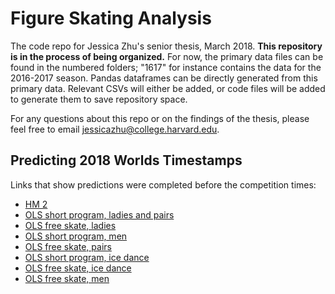 Figure Skating Analysis
=======================

The code repo for Jessica Zhu's senior thesis, March 2018. **This repository
is in the process of being organized.** For now, the primary data files can be
found in the numbered folders; "1617" for instance contains the data for the 2016-2017
season. Pandas dataframes can be directly generated from this primary data. Relevant
CSVs will either be added, or code files will be added to generate them to save
repository space.

For any questions about this repo or on the findings of the thesis,
please feel free to email jessicazhu@college.harvard.edu.

## Predicting 2018 Worlds Timestamps
Links that show predictions were completed before the competition times:
* [HM 2](https://github.com/mengyazhu96/figure-skating-analysis/blob/379de6e9a44e3dee82d8325595ba5a060bb53ff1/code/notes/predict_worlds.md)
* [OLS short program, ladies and pairs](https://github.com/mengyazhu96/figure-skating-analysis/blob/15dfcbc5f8131df2163c2ff0211d3ccdbb4b1eae/code/notes/predict_worlds.md)
* [OLS free skate, ladies](https://github.com/mengyazhu96/figure-skating-analysis/blob/61bc55b17c5ea003d8bd53678dd357dbbe11dca1/code/notes/worlds_predictions/ols_ladies.md)
* [OLS short program, men](https://github.com/mengyazhu96/figure-skating-analysis/blob/5c77d3e76a491e0dd8922f03850878da4426ff08/code/notes/worlds_predictions/ols_men.md)
* [OLS free skate, pairs](https://github.com/mengyazhu96/figure-skating-analysis/blob/61bc55b17c5ea003d8bd53678dd357dbbe11dca1/code/notes/worlds_predictions/ols_pairs.md)
* [OLS short program, ice dance](https://github.com/mengyazhu96/figure-skating-analysis/blob/48928bd9fc8b80bcdf83b73a230e26c27a33f541/code/notes/worlds_predictions/ols_dance.md)
* [OLS free skate, ice dance](https://github.com/mengyazhu96/figure-skating-analysis/blob/a883de5487272cefd1e88b7852a72c608b4e90f7/code/notes/worlds_predictions/ols_dance.md)
* [OLS free skate, men](https://github.com/mengyazhu96/figure-skating-analysis/blob/a883de5487272cefd1e88b7852a72c608b4e90f7/code/notes/worlds_predictions/ols_men.md)